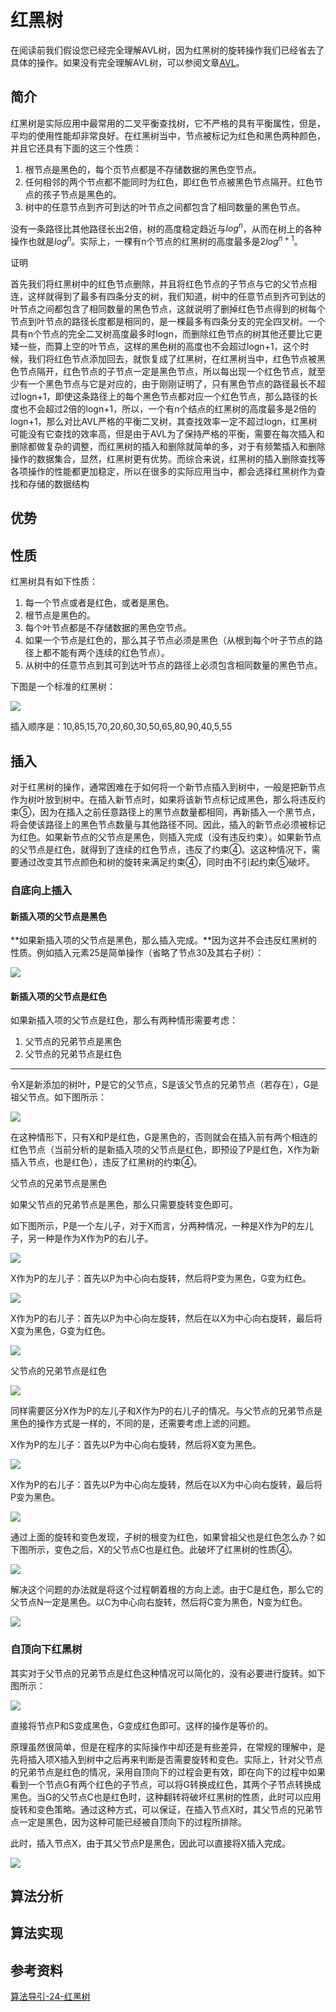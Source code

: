 # 红黑树

在阅读前我们假设您已经完全理解AVL树，因为红黑树的旋转操作我们已经省去了具体的操作。如果没有完全理解AVL树，可以参阅文章[AVL](数据结构/AVL.md)。

## 简介

红黑树是实际应用中最常用的二叉平衡查找树，它不严格的具有平衡属性，但是，平均的使用性能却非常良好。在红黑树当中，节点被标记为红色和黑色两种颜色，并且它还具有下面的这三个性质：

1. 根节点是黑色的，每个页节点都是不存储数据的黑色空节点。
2. 任何相邻的两个节点都不能同时为红色，即红色节点被黑色节点隔开。红色节点的孩子节点是黑色的。
3. 树中的任意节点到齐可到达的叶节点之间都包含了相同数量的黑色节点。



没有一条路径比其他路径长出2倍，树的高度稳定趋近与$log^n$，从而在树上的各种操作也就是$log^n$。实际上，一棵有n个节点的红黑树的高度最多是$2log^{n+1}$。

证明

首先我们将红黑树中的红色节点删除，并且将红色节点的子节点与它的父节点相连，这样就得到了最多有四条分支的树，我们知道，树中的任意节点到齐可到达的叶节点之间都包含了相同数量的黑色节点，这就说明了删掉红色节点得到的树每个节点到叶节点的路径长度都是相同的，是一棵最多有四条分支的完全四叉树。一个具有n个节点的完全二叉树高度最多时logn，而删除红色节点的树其他还要比它更矮一些，而算上空的叶节点，这样的黑色树的高度也不会超过logn+1，这个时候，我们将红色节点添加回去，就恢复成了红黑树，在红黑树当中，红色节点被黑色节点隔开，红色节点的子节点一定是黑色节点，所以每出现一个红色节点，就至少有一个黑色节点与它是对应的，由于刚刚证明了，只有黑色节点的路径最长不超过logn+1，即使这条路径上的每个黑色节点都对应一个红色节点，那么路径的长度也不会超过2倍的logn+1，所以，一个有n个结点的红黑树的高度最多是2倍的logn+1，那么对比AVL严格的平衡二叉树，其查找效率一定不超过logn，红黑树可能没有它查找的效率高，但是由于AVL为了保持严格的平衡，需要在每次插入和删除都做复杂的调整，而红黑树的插入和删除就简单的多，对于有频繁插入和删除操作的数据集合，显然，红黑树更有优势。而综合来说，红黑树的插入删除查找等各项操作的性能都更加稳定，所以在很多的实际应用当中，都会选择红黑树作为查找和存储的数据结构

## 优势





## 性质

红黑树具有如下性质：

1. 每一个节点或者是红色，或者是黑色。
2. 根节点是黑色的。
3. 每个叶节点都是不存储数据的黑色空节点。
4. 如果一个节点是红色的，那么其子节点必须是黑色（从根到每个叶子节点的路径上都不能有两个连续的红色节点）。
5. 从树中的任意节点到其可到达叶节点的路径上必须包含相同数量的黑色节点。

下图是一个标准的红黑树：

![](images\R-B-0.png)

插入顺序是：10,85,15,70,20,60,30,50,65,80,90,40,5,55

## 插入

对于红黑树的操作，通常困难在于如何将一个新节点插入到树中，一般是把新节点作为树叶放到树中。在插入新节点时，如果将该新节点标记成黑色，那么将违反约束⑤，因为在插入之前任意路径上的黑节点数量都相同，再新插入一个黑节点，将会使该路径上的黑色节点数量与其他路径不同。因此，插入的新节点必须被标记为红色。如果新节点的父节点是黑色，则插入完成（没有违反约束）。如果新节点的父节点是红色，就得到了连续的红色节点，违反了约束④。这这种情况下，需要通过改变其节点颜色和树的旋转来满足约束④，同时由不引起约束⑤破坏。

### 自底向上插入

#### 新插入项的父节点是黑色

**如果新插入项的父节点是黑色，那么插入完成。**因为这并不会违反红黑树的性质。例如插入元素25是简单操作（省略了节点30及其右子树）：

![](images\R-B-00.png)

#### 新插入项的父节点是红色

如果新插入项的父节点是红色，那么有两种情形需要考虑：

1. 父节点的兄弟节点是黑色
2. 父节点的兄弟节点是红色

---

令X是新添加的树叶，P是它的父节点，S是该父节点的兄弟节点（若存在），G是祖父节点。如下图所示：

![](images\R-B-1.png)

在这种情形下，只有X和P是红色，G是黑色的，否则就会在插入前有两个相连的红色节点（当前分析的是新插入项的父节点是红色，即预设了P是红色，X作为新插入节点，也是红色），违反了红黑树的约束④。

<font>父节点的兄弟节点是黑色</font>

如果父节点的兄弟节点是黑色，那么只需要旋转变色即可。

如下图所示，P是一个左儿子，对于X而言，分两种情况，一种是X作为P的左儿子，另一种是作为X作为P的右儿子。

![](images\R-B-2.png)

X作为P的左儿子：首先以P为中心向右旋转，然后将P变为黑色，G变为红色。

![](images\R-B-3.png)

X作为P的右儿子：首先以P为中心向左旋转，然后在以X为中心向右旋转，最后将X变为黑色，G变为红色。

![](images\R-B-4.png)

<font>父节点的兄弟节点是红色</font>

![](images\R-B-5.png)

同样需要区分X作为P的左儿子和X作为P的右儿子的情况。与父节点的兄弟节点是黑色的操作方式是一样的，不同的是，还需要考虑上滤的问题。

X作为P的左儿子：首先以P为中心向右旋转，然后将X变为黑色。

![](images\R-B-6.png)

X作为P的右儿子：首先以P为中心向左旋转，然后在以X为中心向右旋转，最后将P变为黑色。

![](images\R-B-7.png)

通过上面的旋转和变色发现，子树的根变为红色，如果曾祖父也是红色怎么办？如下图所示，变色之后，X的父节点C也是红色。此破坏了红黑树的性质④。

![](images\R-B-8.png)

解决这个问题的办法就是将这个过程朝着根的方向上滤。由于C是红色，那么它的父节点N一定是黑色。以C为中心向右旋转，然后将C变为黑色，N变为红色。

![](images\R-B-9.png)

### 自顶向下红黑树

其实对于父节点的兄弟节点是红色这种情况可以简化的，没有必要进行旋转。如下图所示：

![](images\R-B-10.png)

直接将节点P和S变成黑色，G变成红色即可。这样的操作是等价的。

原理虽然很简单，但是在程序的实际操作中却还是有些差异，在常规的理解中，是先将插入项X插入到树中之后再来判断是否需要旋转和变色。实际上，针对父节点的兄弟节点是红色的情况，采用自顶向下的过程会更有效，即在向下的过程中如果看到一个节点G有两个红色的子节点，可以将G转换成红色，其两个子节点转换成黑色。当G的父节点C也是红色时，这种翻转将破坏红黑树的性质，此时可以应用旋转和变色策略。通过这种方式，可以保证，在插入节点X时，其父节点的兄弟节点一定是黑色，因为这种可能已经被自顶向下的过程所排除。

此时，插入节点X，由于其父节点P是黑色，因此可以直接将X插入完成。

![](images\R-B-11.png)

## 算法分析



## 算法实现



## 参考资料

[算法导引-24-红黑树](https://www.bilibili.com/video/BV1w3411h74i?spm_id_from=333.337.search-card.all.click&vd_source=c2643806c515146154d63b396daf06eb)



